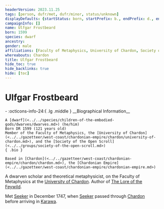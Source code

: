 ```yaml
---
headerVersion: 2023.11.25
tags: [person, dufr/met, dufr/minor, status/unknown]
displayDefaults: {startStatus: born, startPrefix: b., endPrefix: d., endStatus: died}
campaignInfo: []
name: Ulfgar Frostbeard
born: 1599
species: dwarf
ancestry:
gender: male
affiliations: [Faculty of Metaphysics, University of Chardon, Society of the Open Scroll]
whereabouts: Chardon
title: Ulfgar Frostbeard
hide_toc: true
hide_backlinks: true
hide: [toc]
---
```

# Ulfgar Frostbeard
<div class="grid cards ext-narrow-margin ext-one-column" markdown>
- :octicons-info-24:{ .lg .middle } __Biographical Information__

    A [dwarf](<../../species/children-of-the-embodied-gods/dwarves/dwarves.md>) (he/him)  
    Born DR 1599 (121 years old)  
    Member of the Faculty of Metaphysics, the [University of Chardon](<../../gazetteer/west-coast/chardonian-empire/chardon/university-of-chardon.md>), and the [Society of the Open Scroll](<../../groups/society-of-the-open-scroll.md>)  
    { .bio }

    Based in [Chardon](<../../gazetteer/west-coast/chardonian-empire/chardon/chardon.md>), the [Chardonian Empire](<../../gazetteer/west-coast/chardonian-empire/chardonian-empire.md>)
</div>


A dwarven scholar and theoretical metaphysicist, on the Faculty of Metaphysics at the [University of Chardon](<../../gazetteer/west-coast/chardonian-empire/chardon/university-of-chardon.md>).  Author of [The Lore of the Feywild](<../../things/books/the-lore-of-the-feywild.md>). 

Met [Seeker](<../pcs/dunmar-fellowship/seeker.md>) in December 1747, when [Seeker](<../pcs/dunmar-fellowship/seeker.md>) passed through [Chardon](<../../gazetteer/west-coast/chardonian-empire/chardon/chardon.md>) before arriving in [Karawa](<../../gazetteer/greater-dunmar/realms/dunmar/eastern-dunmar/karawa.md>).

